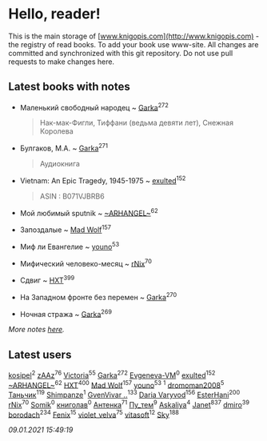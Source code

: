 # Hello, reader!
This is the main storage of [www.knigopis.com](http://www.knigopis.com) - the registry of read books.
To add your book use www-site. All changes are committed and synchronized with this git repository.
Do not use pull requests to make changes here.


## Latest books with notes
* Маленький свободный народец ~ [Garka](users/115/115753719718250012620-google)<sup>272</sup>
    > Нак-мак-Фигли, Тиффани (ведьма девяти лет), Снежная Королева

* Булгаков, М.А. ~ [Garka](users/115/115753719718250012620-google)<sup>271</sup>
    > Аудиокнига

* Vietnam: An Epic Tragedy, 1945-1975 ~ [exulted](users/100/100599204551896265722-google)<sup>152</sup>
    > ASIN : B071VJBRB6

* Мой любимый sputnik ~ [~ARHANGEL~](users/642/64251996-vkontakte)<sup>62</sup>

* Запоздалые ~ [Mad Wolf](users/947/94738840-vkontakte)<sup>157</sup>

* Миф ли Евангелие ~ [youno](users/302/302928912-vkontakte)<sup>53</sup>

* Мифический человеко-месяц ~ [rNix](users/227/22742452-yandex)<sup>70</sup>

* Сдвиг ~ [HXT](users/100/100002563462782-facebook)<sup>399</sup>

* На Западном фронте без перемен ~ [Garka](users/115/115753719718250012620-google)<sup>270</sup>

* Ночная стража ~ [Garka](users/115/115753719718250012620-google)<sup>269</sup>


_More notes [here](latest_books_with_notes.md)._


## Latest users
[kosipel](users/111/111527709134336877181-googleplus)<sup>2</sup> 
[zAAz](users/202/202248233-vkontakte)<sup>76</sup> 
[Victoria](users/113/113794223924688167852-google)<sup>55</sup> 
[Garka](users/115/115753719718250012620-google)<sup>272</sup> 
[Evgeneva-VM](users/328/328412972-yandex)<sup>0</sup> 
[exulted](users/100/100599204551896265722-google)<sup>152</sup> 
[~ARHANGEL~](users/642/64251996-vkontakte)<sup>62</sup> 
[HXT](users/100/100002563462782-facebook)<sup>400</sup> 
[Mad Wolf](users/947/94738840-vkontakte)<sup>157</sup> 
[youno](users/302/302928912-vkontakte)<sup>53</sup> 
[](users/115/115606166526017510013-google)<sup>1</sup> 
[dromoman2008](users/444/44461886-yandex)<sup>5</sup> 
[Таньчик](users/209/2096581563762610-facebook)<sup>119</sup> 
[Shimpanze](users/108/108324375224819470216-google)<sup>1</sup> 
[GvenVivar ..](users/158/158266434925901-facebook)<sup>133</sup> 
[Daria Varyvod](users/829/829893410524253-facebook)<sup>156</sup> 
[EsterHani](users/305/30558181-vkontakte)<sup>200</sup> 
[rNix](users/227/22742452-yandex)<sup>70</sup> 
[Somik](users/100/100006761945842-facebook)<sup>0</sup> 
[книголав](users/981/981907258513659-facebook)<sup>0</sup> 
[Антенка](users/118/118158645037334943900-google)<sup>71</sup> 
[Пу_тем](users/344/3448154788585127-facebook)<sup>9</sup> 
[Askaliya](users/326/326783541-vkontakte)<sup>4</sup> 
[Janet](users/108/108113656204404967440-google)<sup>837</sup> 
[dmiro](users/571/5714115-vkontakte)<sup>39</sup> 
[borodach](users/157/15706320-vkontakte)<sup>234</sup> 
[Fenix](users/111/111367585493471720963-google)<sup>15</sup> 
[violet_velva](users/116/116961712580551399099-google)<sup>75</sup> 
[vitasoft](users/474/47446642-vkontakte)<sup>12</sup> 
[Sky](users/118/118049897850017649660-googleplus)<sup>188</sup> 


_09.01.2021 15:49:19_
